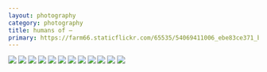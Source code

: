 ```yaml
---
layout: photography
category: photography
title: humans of —
primary: https://farm66.staticflickr.com/65535/54069411006_ebe83ce371_b.jpg
---
```


<div class="gallery">
  <div class="row">
    <div class="column">
      <img src="https://farm66.staticflickr.com/65535/54064641374_bb9645184b_b.jpg">
      <img src="https://farm66.staticflickr.com/65535/54064573138_38c3fbc9fd_b.jpg">
      <img src="https://farm66.staticflickr.com/65535/54069411006_ebe83ce371_b.jpg">
      <img src="https://farm66.staticflickr.com/65535/54071926241_ecd60feaed_b.jpg">
      <img src="https://farm66.staticflickr.com/65535/54064777105_0af60ee7b1_b.jpg">
      <img src="https://farm66.staticflickr.com/65535/54064641429_f3c0d485cc_b.jpg">
      <img src="https://farm66.staticflickr.com/65535/54071238392_6ef83fdf89_b.jpg">
      <img src="https://farm66.staticflickr.com/65535/54072448544_9968fec41f_b.jpg">
      <img src="https://farm66.staticflickr.com/65535/54072572615_49a0fd8d7d_b.jpg">
      <img src="https://farm66.staticflickr.com/65535/54072373473_185f507676_b.jpg">
      <img src="https://farm66.staticflickr.com/65535/54063450087_e36991bd99_b.jpg">
      <img src="https://farm66.staticflickr.com/65535/54072448424_09ea6b94d8_b.jpg">
    </div>
  </div>
</div>
